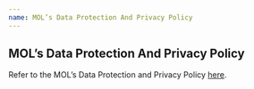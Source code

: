 ```yaml
---
name: MOL’s Data Protection And Privacy Policy
---
```


## MOL’s Data Protection And Privacy Policy

Refer to the MOL’s Data Protection and Privacy Policy [here](https://aboutus.marineonline.com/docs/terms/policy).
